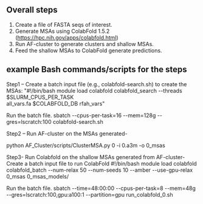 ## Overall steps
1.	Create a file of FASTA seqs of interest. 
2.	Generate MSAs using ColabFold 1.5.2 (https://hpc.nih.gov/apps/colabfold.html) 
3.	Run AF-cluster to generate clusters and shallow MSAs.
4.	Feed the shallow MSAs to ColabFold generate predictions.

## example Bash commands/scripts for the steps
Step1 –
Create a batch input file (e.g., colabfold-search.sh) to create the MSAs:
"#!/bin/bash
module load colabfold
colabfold_search --threads $SLURM_CPUS_PER_TASK \
    all_vars.fa $COLABFOLD_DB rfah_vars"

Run the batch file.
sbatch --cpus-per-task=16 --mem=128g --gres=lscratch:100 colabfold-search.sh

Step2 –
Run AF-cluster on the MSAs generated-

python AF_Cluster/scripts/ClusterMSA.py 0 -i 0.a3m -o 0_msas

Step3-
Run Colabfold on the shallow MSAs generated from AF-cluster-
Create a batch input file to run ColabFold
#!/bin/bash
module load colabfold
colabfold_batch --num-relax 50 --num-seeds 10 --amber --use-gpu-relax 0_msas 0_msas_models/

Run the batch file.
sbatch --time=48:00:00 --cpus-per-task=8 --mem=48g --gres=lscratch:100,gpu:a100:1 --partition=gpu run_colabfold_0.sh
